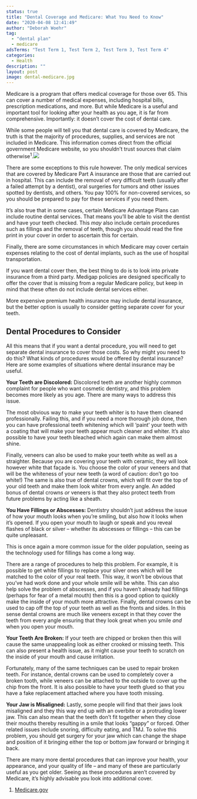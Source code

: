 ```yaml
---
status: true
title: "Dental Coverage and Medicare: What You Need to Know"
date: "2020-04-08 12:41:49"
author: "Deborah Woehr"
tag:
  - "dental plan"
  - medicare
adsTerms: "Test Term 1, Test Term 2, Test Term 3, Test Term 4"
categories:
  - Health
description: ""
layout: post
image: dental-medicare.jpg
---
```


Medicare is a program that offers medical coverage for those over 65. This can cover a number of medical expenses, including hospital bills, prescription medications, and more. But while Medicare is a useful and important tool for looking after your health as you age, it is far from comprehensive. Importantly: it doesn’t cover the cost of dental care.

While some people will tell you that dental care is covered by Medicare, the truth is that the majority of procedures, supplies, and services are not included in Medicare. This information comes direct from the official government Medicare website, so you shouldn’t trust sources that claim otherwise<sup>1</sup>.![](/posts/dental-medicare.jpg)

There are some exceptions to this rule however. The only medical services that are covered by Medicare Part A insurance are those that are carried out in hospital. This can include the removal of very difficult teeth (usually after a failed attempt by a dentist), oral surgeries for tumors and other issues spotted by dentists, and others. You pay 100% for non-covered services, so you should be prepared to pay for these services if you need them.

It’s also true that in some cases, certain Medicare Advantage Plans can include routine dental services. That means you’ll be able to visit the dentist and have your teeth checked. This _may_ also include certain procedures such as fillings and the removal of teeth, though you should read the fine print in your cover in order to ascertain this for certain.

Finally, there are some circumstances in which Medicare may cover certain expenses relating to the cost of dental implants, such as the use of hospital transportation.

If you want dental cover then, the best thing to do is to look into private insurance from a third party. Medigap policies are designed specifically to offer the cover that is missing from a regular Medicare policy, but keep in mind that these often do not include dental services either.

More expensive premium health insurance may include dental insurance, but the better option is usually to consider getting separate cover for your teeth.

## Dental Procedures to Consider

All this means that if you want a dental procedure, you will need to get separate dental insurance to cover those costs. So why might you need to do this? What kinds of procedures would be offered by dental insurance? Here are some examples of situations where dental insurance may be useful.

**Your Teeth are Discolored:** Discolored teeth are another highly common complaint for people who want cosmetic dentistry, and this problem becomes more likely as you age. There are many ways to address this issue.

The most obvious way to make your teeth whiter is to have them cleaned professionally. Failing this, and if you need a more thorough job done, then you can have professional teeth whitening which will ‘paint’ your teeth with a coating that will make your teeth appear much cleaner and whiter. It’s also possible to have your teeth bleached which again can make them almost shine.

Finally, veneers can also be used to make your teeth white as well as a straighter. Because you are covering your teeth with ceramic, they will look however white that façade is. You choose the color of your veneers and that will be the whiteness of your new teeth (a word of caution: don’t go too white!) The same is also true of dental crowns, which will fit over the top of your old teeth and make them look whiter from every angle. An added bonus of dental crowns _or_ veneers is that they also protect teeth from future problems by acting like a sheath.

**You Have Fillings or Abscesses:** Dentistry shouldn’t just address the issue of how your mouth looks when you’re smiling, but also how it looks when it’s opened. If you open your mouth to laugh or speak and you reveal flashes of black or silver – whether its abscesses or fillings – this can be quite unpleasant.

This is once again a more common issue for the older population, seeing as the technology used for fillings has come a long way.

There are a range of procedures to help this problem. For example, it is possible to get white fillings to replace your silver ones which will be matched to the color of your real teeth. This way, it won’t be obvious that you’ve had work done and your whole smile will be white. This can also help solve the problem of abscesses, and if you haven’t already had fillings (perhaps for fear of a metal mouth) then this is a good option to quickly make the inside of your mouth more attractive. Finally, dental crowns can be used to cap off the top of your teeth as well as the fronts and sides. In this sense dental crowns are much like veneers except in that they cover the teeth from every angle ensuring that they look great when you smile _and_ when you open your mouth.

**Your Teeth Are Broken:** If your teeth are chipped or broken then this will cause the same unappealing look as either crooked or missing teeth. This can also present a health issue, as it might cause your teeth to scratch on the inside of your mouth and cause irritation.

Fortunately, many of the same techniques can be used to repair broken teeth. For instance, dental crowns can be used to completely cover a broken tooth, while veneers can be attached to the outside to cover up the chip from the front. It is also possible to have your teeth glued so that you have a fake replacement attached where you have tooth missing.

**Your Jaw is Misaligned:** Lastly, some people will find that their jaws look misaligned and they this way end up with an overbite or a protruding lower jaw. This can also mean that the teeth don’t fit together when they close their mouths thereby resulting in a smile that looks “gappy” or forced. Other related issues include snoring, difficulty eating, and TMJ. To solve this problem, you should get surgery for your jaw which can change the shape and position of it bringing either the top or bottom jaw forward or bringing it back.

There are many more dental procedures that can improve your health, your appearance, and your quality of life – and many of these are particularly useful as you get older. Seeing as these procedures aren’t covered by Medicare, it’s highly advisable you look into additional cover.

1. [Medicare.gov](https://www.medicare.gov/coverage/dental-services)
